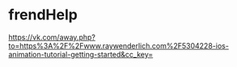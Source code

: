 # frendHelp
https://vk.com/away.php?to=https%3A%2F%2Fwww.raywenderlich.com%2F5304228-ios-animation-tutorial-getting-started&cc_key=

